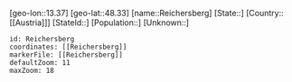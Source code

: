 ﻿---
location: [48.33,13.37]
mapzoom: [7,12] 
mapmarker: city 
type: City
tags:
- geo/City


SpocWebEntityId: 33692
isDeleted: false
confidential: public

---
[geo-lon::13.37]
[geo-lat::48.33]
[name::Reichersberg]
[State::]
[Country::[[Austria]]]
[StateId::]
[Population::]
[Unknown::]


```leaflet
id: Reichersberg
coordinates: [[Reichersberg]]
markerFile: [[Reichersberg]]
defaultZoom: 11 
maxZoom: 18
```
